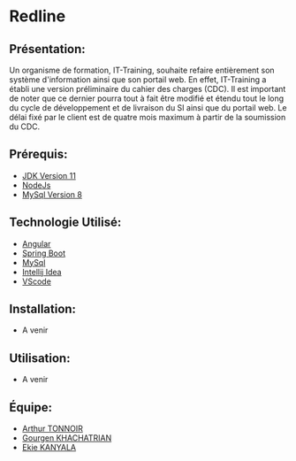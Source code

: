 # Redline

## Présentation:
Un organisme de formation, IT-Training, 
souhaite refaire entièrement son système d'information ainsi que son portail web. 
En effet, IT-Training a établi une version préliminaire du cahier des charges (CDC). 
Il est important de noter que ce dernier pourra tout à fait être modifié et étendu tout le long du cycle de développement et de livraison du SI ainsi que du portail web. 
Le délai fixé par le client est de quatre mois maximum à partir de la soumission du CDC.


## Prérequis:
- [JDK Version 11](https://www.jetbrains.com/fr-fr/idea/download/#section=windows)
- [NodeJs](https://nodejs.org/en/)
- [MySql Version 8](https://dev.mysql.com/downloads/mysql/)

## Technologie Utilisé:
- [Angular](https://angular.io/docs)
- [Spring Boot](https://spring.io/projects/spring-boot)
- [MySql](https://dev.mysql.com/downloads/mysql/)
- [Intellij Idea](https://www.jetbrains.com/fr-fr/idea/download/#section=windows)
- [VScode](https://code.visualstudio.com/)

## Installation:
- A venir

## Utilisation:
- A venir

## Équipe:
- [Arthur TONNOIR](https://github.com/Arthur-Tonnoir)
- [Gourgen KHACHATRIAN](https://github.com/etrangere)
- [Ekie KANYALA](https://github.com/Kemg122)
